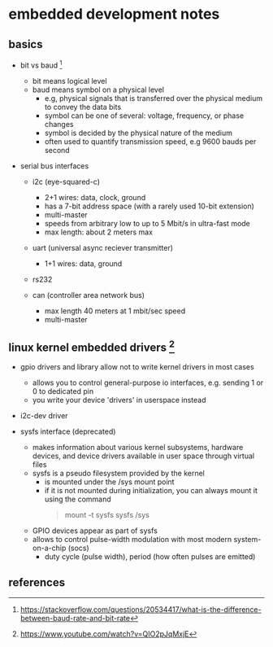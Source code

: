 # embedded development notes

## basics

- bit vs baud [^2]
  - bit means logical level
  - baud means symbol on a physical level
    - e.g, physical signals that is transferred over the physical medium to convey the data bits
    - symbol can be one of several: voltage, frequency, or phase changes
    - symbol is decided by the physical nature of the medium
    - often used to quantify transmission speed, e.g 9600 bauds per second

- serial bus interfaces
  - i2c (eye-squared-c)
    - 2+1 wires: data, clock, ground
    - has a 7-bit address space (with a rarely used 10-bit extension)
    - multi-master
    - speeds from arbitrary low to up to 5 Mbit/s in ultra-fast mode
    - max length: about 2 meters max

  - uart (universal async reciever transmitter)
    - 1+1 wires: data, ground
  
  - rs232

  - can (controller area network bus)
    - max length 40 meters at 1 mbit/sec speed
    - multi-master


## linux kernel embedded drivers [^1]

- gpio drivers and library allow not to write kernel drivers in most cases
  - allows you to control general-purpose io interfaces, e.g. sending 1 or 0 to dedicated pin
  - you write your device 'drivers' in userspace instead

- i2c-dev driver

- sysfs interface (deprecated)
  - makes information about various kernel subsystems, hardware devices, and device drivers 
    available in user space through virtual files
  - sysfs is a pseudo filesystem provided by the kernel 
    - is mounted under the /sys mount point
    - if it is not mounted during initialization, you can always mount it using the command
      > mount -t sysfs sysfs /sys
  - GPIO devices appear as part of sysfs
  - allows to control pulse-width modulation with most modern system-on-a-chip (socs)
    - duty cycle (pulse width), period (how often pulses are emitted)


## references

[^1]: https://www.youtube.com/watch?v=QIO2pJqMxjE
[^2]: https://stackoverflow.com/questions/20534417/what-is-the-difference-between-baud-rate-and-bit-rate
